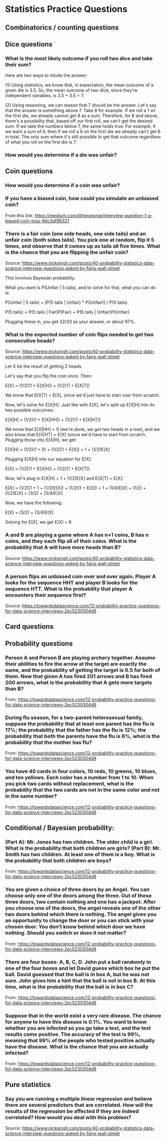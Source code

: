 # Statistics Practice Questions

## Combinatorics / counting questions

## Dice questions

### What is the most likely outcome if you roll two dice and take their sum?

Here are two ways to intuite the answer:

(1) Using statistics, we know that, in expectation, the mean outcome of a given die is 3.5. So, the mean outcome of two dice, since they're independent variables, is 3.5 + 3.5 = 7. 

(2) Using reasoning, we can reason that 7 should be the answer. Let's say that the answer is something above 7. Take 8 for example. If we roll a 1 on the first die, we already cannot get 8 as a sum. Therefore, for 8 and above, there's a possibility that, based off our first roll, we can't get the desired sum. If we take the numbers below 7, the same holds true. For example, if we want a sum of 6, then if we roll a 6 on the first die we already can't get 6 in total. The only sum where it's still possible to get that outcome regardless of what you roll on the first die is 7. 

### How would you determine if a die was unfair?
 
## Coin questions

### How would you determine if a coin was unfair?

### If you have a biased coin, how could you simulate an unbiased coin?

From this link: https://medium.com/@hjegeorge/interview-question-1-a-biased-coin-toss-9dc2af96321

### There is a fair coin (one side heads, one side tails) and an unfair coin (both sides tails). You pick one at random, flip it 5 times, and observe that it comes up as tails all five times. What is the chance that you are flipping the unfair coin?

Source: https://www.nicksingh.com/posts/40-probability-statistics-data-science-interview-questions-asked-by-fang-wall-street

This involves Bayesian probability. 

What you want is P(Unfair | 5 tails), and to solve for that, what you can do is:

P(Unfair | 5 tails) = [P(5 tails | Unfair) * P(Unfair)] / P(5 tails).

P(5 tails) = P(5 tails | Fair)P(Fair) + P(5 tails | Unfair)P(Unfair)

Plugging these in, you get 32/33 as your answer, or about 97%. 

### What is the expected number of coin flips needed to get two consecutive heads?

Source: https://www.nicksingh.com/posts/40-probability-statistics-data-science-interview-questions-asked-by-fang-wall-street

Let X be the result of getting 2 heads. 

Let's say that you flip the coin once. Then:

E[X] = (1/2)(1 + E[X|H]) + (1/2)(1 + E[X|T])

We know that E[X|T] = E[X], since we'd just have to start over from scratch.

Now, let's solve for E[X|H]. Just like with E[X], let's split up E[X|H] into its two possible outcomes:

E[X|H] = (1/2)(1 + E[X|HH]) + (1/2)(1 + E[X|HT])

We know that E[X|HH] = 0 (we're done, we got two heads in a row), and we also know that E[X|HT] = E[X] (since we'd have to start from scratch. Plugging those into E[X|H], we get:

E[X|H] = (1/2)(1 + 0) + (1/2)(1 + E[X]) = 1 + (1/2)E[X]

Plugging E[X|H] into our equation for E[X]:

E[X] = (1/2)(1 + E[X|H]) + (1/2)(1 + E[X|T]). 

Now, let's plug in E[X|H] = 1 + (1/2)E[X] and E[X|T] = E[X]:

E[X] = (1/2)(1 + 1 + (1/2)E[X]) + (1/2)(1 + E[X]) = 1 + (1/4)E[X] + (1/2) + (1/2)E[X] = (3/2) + (3/4)E[X]

Now, we have the following:

E[X] = (3/2) + (3/4)E[X]

Solving for E[X], we get E[X] = 6

### A and B are playing a game where A has n+1 coins, B has n coins, and they each flip all of their coins. What is the probability that A will have more heads than B?

Source: https://www.nicksingh.com/posts/40-probability-statistics-data-science-interview-questions-asked-by-fang-wall-street

###  A person flips an unbiased coin over and over again. Player A looks for the sequence HHT and player B looks for the sequence HTT. What is the probability that player A encounters their sequence first?

Source: https://towardsdatascience.com/12-probability-practice-questions-for-data-science-interviews-2ec5230304d9


###

## Card questions

## Probability questions

### Person A and Person B are playing archery together. Assume their abilities to fire the arrow at the target are exactly the same, and the probability of getting the target is 0.5 for both of them. Now that given A has fired 201 arrows and B has fired 200 arrows, what is the probability that A gets more targets than B?

From: https://towardsdatascience.com/12-probability-practice-questions-for-data-science-interviews-2ec5230304d9

### During flu season, for a two-parent heterosexual family, suppose the probability that at least one parent has the flu is 17%; the probability that the father has the flu is 12%; the probability that both the parents have the flu is 6%, what is the probability that the mother has flu?

From: https://towardsdatascience.com/12-probability-practice-questions-for-data-science-interviews-2ec5230304d9

### You have 40 cards in four colors, 10 reds, 10 greens, 10 blues, and ten yellows. Each color has a number from 1 to 10. When you pick two cards without replacement, what is the probability that the two cards are not in the same color and not in the same number?

From: https://towardsdatascience.com/12-probability-practice-questions-for-data-science-interviews-2ec5230304d9

## Conditional / Bayesian probability:

### (Part A): Mr. Jones has two children. The older child is a girl. What is the probability that both children are girls? (Part B): Mr. Smith has two children. At least one of them is a boy. What is the probability that both children are boys?

From: https://towardsdatascience.com/12-probability-practice-questions-for-data-science-interviews-2ec5230304d9

### You are given a choice of three doors by an Angel. You can choose only one of the doors among the three. Out of these three doors, two contain nothing and one has a jackpot. After you choose one of the doors, the angel reveals one of the other two doors behind which there is nothing. The angel gives you an opportunity to change the door or you can stick with your chosen door. You don’t know behind which door we have nothing. Should you switch or does it not matter?

From: https://towardsdatascience.com/12-probability-practice-questions-for-data-science-interviews-2ec5230304d9

### There are four boxes: A, B, C, D. John put a ball randomly in one of the four boxes and let David guess which box he put the ball. David guessed that the ball is in box A, but he was not sure. John gives him a hint that the ball is not in box B. At this time, what is the probability that the ball is in box C?

From: https://towardsdatascience.com/12-probability-practice-questions-for-data-science-interviews-2ec5230304d9

### Suppose that in the world exist a very rare disease. The chance for anyone to have this disease is 0.1%. You want to know whether you are infected so you go take a test, and the test results come positive. The accuracy of the test is 99%, meaning that 99% of the people who tested positive actually have the disease. What is the chance that you are actually infected?

From: https://towardsdatascience.com/12-probability-practice-questions-for-data-science-interviews-2ec5230304d9



## Pure statistics

### Say you are running a multiple linear regression and believe there are several predictors that are correlated. How will the results of the regression be affected if they are indeed correlated? How would you deal with this problem?

Source: https://www.nicksingh.com/posts/40-probability-statistics-data-science-interview-questions-asked-by-fang-wall-street




